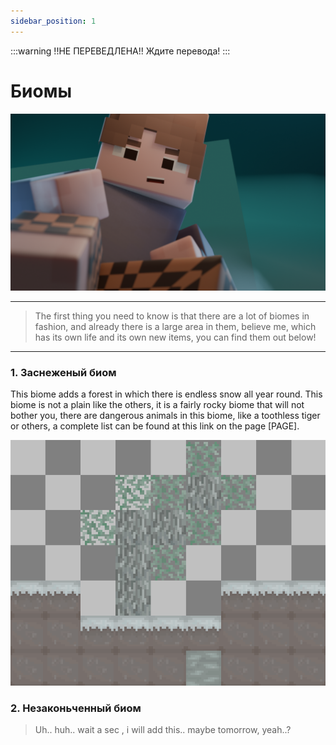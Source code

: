 ```yaml
---
sidebar_position: 1
---
```


:::warning !!НЕ ПЕРЕВЕДЛЕНА!!
Ждите перевода!
:::

# Биомы
![gug0001.png](gug0001.png)

---
> The first thing you need to know is that there are a lot of biomes in fashion, and already there is a large area in them, believe me, which has its own life and its own new items, you can find them out below!

---
### 1. Заснеженый биом
This biome adds a forest in which there is endless snow all year round.
This biome is not a plain like the others, it is a fairly rocky biome that will not bother you, there are dangerous animals in this biome, like a toothless tiger or others, a complete list can be found at this link on the page [PAGE].

![biomesconcepts.png](biomesconcepts.png)

### 2. Незаконьченный биом
> Uh.. huh.. wait a sec , i will add this.. maybe tomorrow, yeah..?

